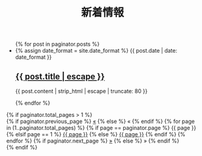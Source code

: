 ﻿---
layout: default
title: 新着情報
permalink: /blog/
pagination: 
  enabled: true
---
<ul>
  {% for post in paginator.posts %}
  <li>
    <time>
      {% assign date_format = site.date_format %}
      {{ post.date | date: date_format }}
    </time>
    <h2>
      <a class="link" href="{{ post.url }}">{{ post.title | escape }}</a>
    </h2>
    <p>
      {{ post.content | strip_html | escape | truncate: 80 }}
    </p>
  </li>
  {% endfor %}
</ul>
{% if paginator.total_pages > 1 %}
<div>
  {% if paginator.previous_page %}
    <a href="{{ paginator.previous_page_path }}">&laquo;</a>
  {% else %}
    <span>&laquo;</span>
  {% endif %}
  {% for page in (1..paginator.total_pages) %}
    {% if page == paginator.page %}
      <span>{{ page }}</span>
    {% elsif page == 1 %}
      <a href="/posts/">{{ page }}</a>
    {% else %}
      <a href="{{ site.paginate_path | replace: ':num', page }}">{{ page }}</a>
    {% endif %}
  {% endfor %}
  {% if paginator.next_page %}
    <a href="{{ paginator.next_page_path }}">&raquo;</a>
  {% else %}
    <span>&raquo;</span>
  {% endif %}
</div>
{% endif %}

